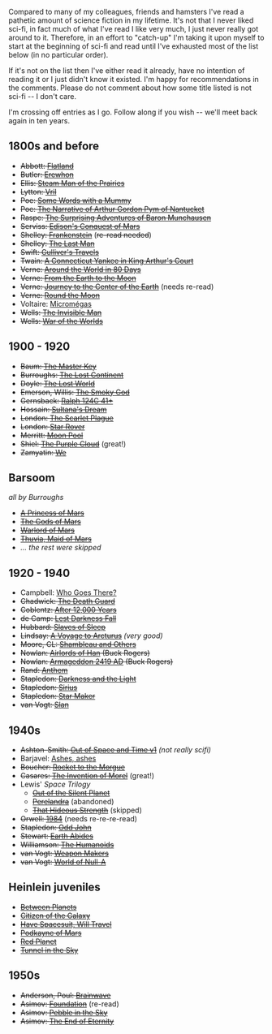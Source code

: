Compared to many of my colleagues, friends and hamsters I've read a pathetic amount of science fiction in my lifetime.  It's not that I never liked sci-fi, in fact much of what I've read I like very much, I just never really got around to it. Therefore, in an effort to "catch-up" I'm taking it upon myself to start at the beginning of sci-fi and read until I've exhausted most of the list below (in no particular order).

If it's not on the list then I've either read it already, have no intention of reading it or I just didn't know it existed.  I'm happy for recommendations in the comments.  Please do not comment about how some title listed is not sci-fi -- I don't care.  

I'm crossing off entries as I go.  Follow along if you wish -- we'll meet back again in ten years.

1800s and before <a id="1800s">
----------------

* <strike>Abbott: [Flatland](http://www.gutenberg.org/ebooks/97)</strike>
* <strike>Butler: [Erewhon](http://www.gutenberg.org/ebooks/1906)</strike>
* <strike>Ellis: [Steam Man of the Prairies](http://www.gutenberg.org/ebooks/7506)</strike>
* <strike>Lytton: [Vril](http://www.gutenberg.org/ebooks/1951)</strike>
* <strike>Poe: [Some Words with a Mummy](http://www.gutenberg.org/ebooks/2151)</strike>
* <strike>Poe: [The Narrative of Arthur Gordon Pym of Nantucket](http://www.gutenberg.org/ebooks/2149)</strike>
* <strike>Raspe: [The Surprising Adventures of Baron  Munchausen](http://www.gutenberg.org/ebooks/3154)</strike>
* <strike>Serviss: [Edison's Conquest of Mars](http://www.gutenberg.org/ebooks/21670)</strike>
* <strike>Shelley: [Frankenstein](http://www.gutenberg.org/ebooks/84)</strike> (<strike>re-read needed</strike>)
* <strike>Shelley: [The Last Man](http://www.gutenberg.org/ebooks/18247)</strike>
* <strike>Swift: [Gulliver's Travels](http://www.gutenberg.org/ebooks/829)</strike>
* <strike>Twain: [A Connecticut Yankee in King Arthur's Court](http://www.gutenberg.org/ebooks/86)</strike>
* <strike>Verne: [Around the World in 80 Days](http://www.gutenberg.org/ebooks/103)</strike>
* <strike>Verne: [From the Earth to the Moon](http://www.gutenberg.org/ebooks/28918)</strike>
* <strike>Verne: [Journey to the Center of the Earth](http://www.gutenberg.org/ebooks/19513)</strike> (needs re-read)
* <strike>Verne: [Round the Moon](http://www.gutenberg.org/ebooks/12901)</strike>
* Voltaire: [Micromégas](http://www.gutenberg.org/ebooks/4649)
* <strike>Wells: [The Invisible Man](http://www.gutenberg.org/ebooks/26246)</strike>
* <strike>Wells: [War of the Worlds](http://www.gutenberg.org/ebooks/36)</strike>


1900 - 1920 <a id="1900-1920">
-----------

* <strike>Baum: [The Master Key](http://www.gutenberg.org/ebooks/436)</strike>
* <strike>Burroughs: [The Lost Continent](http://www.gutenberg.org/ebooks/149)</strike>
* <strike>Doyle: [The Lost World](http://www.gutenberg.org/ebooks/139)</strike>
* <strike>Emerson, Willis: [The Smoky God](http://www.gutenberg.org/ebooks/3007)</strike>
* <strike>Gernsback: [Ralph 124C 41+](http://www.amazon.com/dp/1448647681/?tag=fogus-20)</strike>
* <strike>Hossain: [Sultana's Dream](http://www.amazon.com/dp/0935312838/?tag=fogus-20)</strike>
* <strike>London: [The Scarlet Plague](http://www.gutenberg.org/ebooks/21970)</strike>
* <strike>London: [Star Rover](http://www.gutenberg.org/ebooks/1162)</strike>
* <strike>Merritt: [Moon Pool](http://www.gutenberg.org/ebooks/765)</strike>
* <strike>Shiel: [The Purple Cloud](http://www.gutenberg.org/ebooks/11229)</strike> (great!)
* <strike>Zamyatin: [We](http://www.amazon.com/dp/081297462X/?tag=fogus-20)</strike>

Barsoom <a id="barsoom">
-------

*all by Burroughs*

* <strike>[A Princess of Mars](http://www.gutenberg.org/ebooks/62)</strike>
* <strike>[The Gods of Mars](http://www.gutenberg.org/ebooks/64)</strike>
* <strike>[Warlord of Mars](http://www.gutenberg.org/ebooks/68)</strike>
* <strike>[Thuvia, Maid of Mars](http://www.gutenberg.org/ebooks/72)</strike>
* <em>... the rest were skipped</em>

1920 - 1940 <a id="1920-1940">
-----------

* Campbell: [Who Goes There?](https://www.amazon.com/Who-Goes-There-John-Campbell/dp/8027309190/?tag=fogus-20)
* <strike>Chadwick: [The Death Guard](http://www.amazon.com/dp/014017060X/?tag=fogus-20)</strike>
* <strike>Coblentz: [After 12,000 Years](http://www.amazon.com/dp/B0006ASGFA/?tag=fogus-20)</strike>
* <strike>de Camp: [Lest Darkness Fall](http://www.amazon.com/dp/034528285X/?tag=fogus-20)</strike>
* <strike>Hubbard: [Slaves of Sleep](http://www.amazon.com/Slaves-Sleep-L-Ron-Hubbard/dp/0440176468/?tag=fogus-20)</strike>
* <strike>Lindsay: [A Voyage to Arcturus](http://www.amazon.com/dp/B0082RBKHK/?tag-fogus-20)</strike> *(very good)*
* <strike>Moore, CL: [Shambleau and Others](http://www.amazon.com/Shambleau-others-C-L-Moore/dp/B0007DW68E/?tag=fogus-20)</strike>
* <strike>Nowlan: [Airlords of Han](http://www.amazon.com/dp/B004TRPOMO/?tag=fogus-20) (Buck Rogers)</strike>
* <strike>Nowlan: [Armageddon 2419 AD](http://www.amazon.com/dp/B004TS183W/?tag=fogus-20) (Buck Rogers)</strike>
* <strike>Rand: [Anthem](http://www.amazon.com/Anthem-Ayn-Rand/dp/B000PC96EO/?tag=fogus-20)</strike>
* <strike>Stapledon: [Darkness and the Light](http://www.amazon.com/Darkness-Light-Classics-Science-Fiction/dp/0883551500/?tag=fogus-20)</strike>
* <strike>Stapledon: [Sirius](http://www.amazon.com/dp/0575099429/?tag=fogus-20)</strike>
* <strike>Stapledon: [Star Maker](http://www.amazon.com/dp/B00197D046/?tag=fogus-20)</strike>
* <strike>van Vogt: [Slan](http://www.amazon.com/dp/0312852363/?tag=fogus-20)</strike>

1940s
-----

* <strike>Ashton-Smith: [Out of Space and Time v1](http://www.amazon.com/Out-Space-Time-One-1/dp/B000FVZLUI/?tag=fogus-20)</strike> *(not really scifi)*
* Barjavel: [Ashes, ashes](http://www.amazon.com/dp/B005P3PKGQ/?tag=fogus-20)
* <strike>Boucher: [Rocket to the Morgue](http://www.amazon.com/dp/093033082X/?tag=fogus-20)</strike>
* <strike>Casares: [The Invention of Morel](http://www.amazon.com/dp/1590170571/?tag=fogus-20)</strike> (great!)
* Lewis' *Space Trilogy*
  - <strike>[Out of the Silent Planet](http://www.amazon.com/Out-Silent-Planet-Space-Trilogy/dp/0743234901/?tag=fogus-20)</strike>
  - <strike>[Perelandra](http://www.amazon.com/Perelandra-Space-Trilogy-Book-2/dp/074323491X/?tag=fogus-20)</strike> (abandoned)
  - <strike>[That Hideous Strength](http://www.amazon.com/That-Hideous-Strength-Space-Trilogy/dp/0743234928/?tag=fogus-20)</strike> (skipped)
* <strike>Orwell: [1984](http://www.amazon.com/dp/0451524934/?tag=fogus-20)</strike> (needs re-re-re-read)
* <strike>Stapledon: [Odd John](http://www.amazon.com/dp/B000F3WB2M/?tag=fogus-20)</strike>
* <strike>Stewart: [Earth Abides](http://www.amazon.com/dp/0449015513/?tag=fogus-20)</strike>
* <strike>Williamson: [The Humanoids](http://www.amazon.com/dp/B000NXOGIG/?tag=fogus-20)</strike>
* <strike>van Vogt: [Weapon Makers](http://www.amazon.com/dp/0671822675/?tag=fogus-20)</strike>
* <strike>van Vogt: [World of Null-A](http://www.amazon.com/dp/0425025586/?tag=fogus-20)</strike>

Heinlein juveniles
------------------

* <strike>[Between Planets](http://www.amazon.com/Between-Planets-Robert-A-Heinlein/dp/0345260708/?tag=fogus-20)</strike>
* <strike>[Citizen of the Galaxy](http://www.amazon.com/Citizen-Galaxy-Ace-No-10600/dp/B002K66EPW/?tag=fogus-20)</strike>
* <strike>[Have Spacesuit, Will Travel](http://www.amazon.com/Have-Space-Suit-Will-Travel/dp/B002DW7T6G/?tag=fogus-20)</strike>
* <strike>[Podkayne of Mars](http://www.amazon.com/Podkayne-Mars-Robert-Heinlein/dp/0671876716/?tag=fogus-20)</strike>
* <strike>[Red Planet](http://www.amazon.com/Red-Planet-Ace-SF-71140/dp/0441711405/?tag=fogus-20)</strike>
* <strike>[Tunnel in the Sky](http://www.amazon.com/Tunnel-Sky-Vintage-Ace-82660/dp/0441826601/?tag=fogus-20)</strike>

1950s
-----

* <strike>Anderson, Poul: [Brainwave](http://www.amazon.com/dp/034527556X/?tag=fogus-20)</strike>
* <strike>Asimov: [Foundation](http://www.amazon.com/dp/0380508567/?tag=fogus-20)</strike> (re-read)
* <strike>Asimov: [Pebble in the Sky](http://www.amazon.com/Pebble-Sky-Isaac-Asimov/dp/0765319136/?tag=fogus-20)</strike>
* <strike>Asimov: [The End of Eternity](http://www.amazon.com/dp/B000EHLLM0/?tag=fogus-20)</strike>

